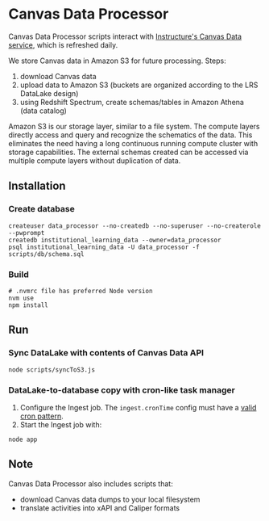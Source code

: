 # Canvas Data Processor

Canvas Data Processor scripts interact with [Instructure's Canvas Data service](https://community.canvaslms.com/community/answers/data), which is refreshed daily.

We store Canvas data in Amazon S3 for future processing. Steps:
1. download Canvas data
2. upload data to Amazon S3 (buckets are organized according to the LRS DataLake design)
3. using Redshift Spectrum, create schemas/tables in Amazon Athena (data catalog)

Amazon S3 is our storage layer, similar to a file system. The compute layers directly access and query
and recognize the schematics of the data. This eliminates the need having a long continuous running
compute cluster with storage capabilities. The external schemas created can be accessed via multiple
compute layers without duplication of data.

## Installation

### Create database

```
createuser data_processor --no-createdb --no-superuser --no-createrole --pwprompt
createdb institutional_learning_data --owner=data_processor
psql institutional_learning_data -U data_processor -f scripts/db/schema.sql
```

### Build

```
# .nvmrc file has preferred Node version
nvm use
npm install
```

## Run

### Sync DataLake with contents of Canvas Data API

`node scripts/syncToS3.js`

### DataLake-to-database copy with cron-like task manager

1. Configure the Ingest job. The `ingest.cronTime` config must have a [valid cron pattern](http://crontab.org).
1. Start the Ingest job with:
```
node app
```

## Note

Canvas Data Processor also includes scripts that:
* download Canvas data dumps to your local filesystem
* translate activities into xAPI and Caliper formats
